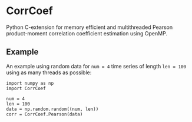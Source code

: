 # CorrCoef
Python C-extension for memory efficient and multithreaded Pearson product-moment correlation coefficient estimation using OpenMP.

## Example
An example using random data for `num = 4` time series of length `len = 100` using as many threads as possible:

	import numpy as np
	import CorrCoef

	num = 4
	len = 100
	data = np.random.random((num, len))
	corr = CorrCoef.Pearson(data)

